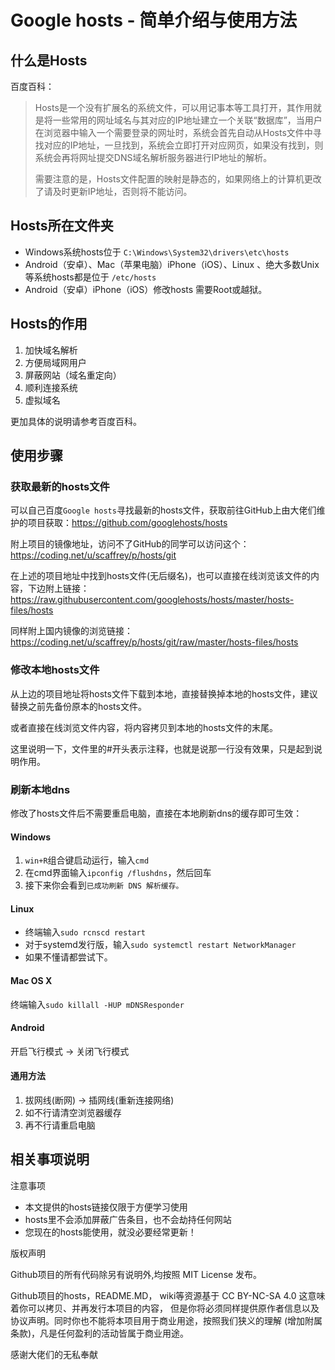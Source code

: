 # Google hosts - 简单介绍与使用方法

## 什么是Hosts

百度百科：

>Hosts是一个没有扩展名的系统文件，可以用记事本等工具打开，其作用就是将一些常用的网址域名与其对应的IP地址建立一个关联“数据库”，当用户在浏览器中输入一个需要登录的网址时，系统会首先自动从Hosts文件中寻找对应的IP地址，一旦找到，系统会立即打开对应网页，如果没有找到，则系统会再将网址提交DNS域名解析服务器进行IP地址的解析。
>
>需要注意的是，Hosts文件配置的映射是静态的，如果网络上的计算机更改了请及时更新IP地址，否则将不能访问。

<!--more-->

## Hosts所在文件夹

* Windows系统hosts位于 `C:\Windows\System32\drivers\etc\hosts`
* Android（安卓）、Mac（苹果电脑）iPhone（iOS）、Linux 、绝大多数Unix等系统hosts都是位于 `/etc/hosts`
* Android（安卓）iPhone（iOS）修改hosts 需要Root或越狱。

## Hosts的作用

1. 加快域名解析
2. 方便局域网用户
3. 屏蔽网站（域名重定向）
4. 顺利连接系统
5. 虚拟域名

更加具体的说明请参考百度百科。

## 使用步骤

### 获取最新的hosts文件

可以自己百度`Google hosts`寻找最新的hosts文件，获取前往GitHub上由大佬们维护的项目获取：https://github.com/googlehosts/hosts

附上项目的镜像地址，访问不了GitHub的同学可以访问这个：https://coding.net/u/scaffrey/p/hosts/git

在上述的项目地址中找到hosts文件(无后缀名)，也可以直接在线浏览该文件的内容，下边附上链接：https://raw.githubusercontent.com/googlehosts/hosts/master/hosts-files/hosts

同样附上国内镜像的浏览链接：https://coding.net/u/scaffrey/p/hosts/git/raw/master/hosts-files/hosts

### 修改本地hosts文件

从上边的项目地址将hosts文件下载到本地，直接替换掉本地的hosts文件，建议替换之前先备份原本的hosts文件。

或者直接在线浏览文件内容，将内容拷贝到本地的hosts文件的末尾。

这里说明一下，文件里的#开头表示注释，也就是说那一行没有效果，只是起到说明作用。

### 刷新本地dns

修改了hosts文件后不需要重启电脑，直接在本地刷新dns的缓存即可生效：

#### Windows

1. `win+R`组合键启动运行，输入`cmd`
2. 在cmd界面输入`ipconfig /flushdns`，然后回车
3. 接下来你会看到`已成功刷新 DNS 解析缓存。`

#### Linux

* 终端输入`sudo rcnscd restart`
* 对于systemd发行版，输入`sudo systemctl restart NetworkManager`
* 如果不懂请都尝试下。

#### Mac OS X

终端输入`sudo killall -HUP mDNSResponder`

#### Android

开启飞行模式 -> 关闭飞行模式

#### 通用方法

1. 拔网线(断网) -> 插网线(重新连接网络)
2. 如不行请清空浏览器缓存
3. 再不行请重启电脑

## 相关事项说明

<div class="note info">注意事项</div>

* 本文提供的hosts链接仅限于方便学习使用
* hosts里不会添加屏蔽广告条目，也不会劫持任何网站
* 您现在的hosts能使用，就没必要经常更新！

<div class="note warning">版权声明</div>

Github项目的所有代码除另有说明外,均按照 MIT License 发布。

Github项目的hosts，README.MD， wiki等资源基于 CC BY-NC-SA 4.0 这意味着你可以拷贝、并再发行本项目的内容， 但是你将必须同样提供原作者信息以及协议声明。同时你也不能将本项目用于商业用途，按照我们狭义的理解 (增加附属条款)，凡是任何盈利的活动皆属于商业用途。

<div class="note primary">感谢大佬们的无私奉献</div>